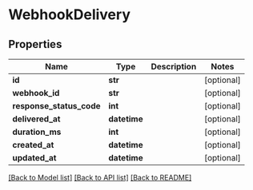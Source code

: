 # WebhookDelivery

## Properties
Name | Type | Description | Notes
------------ | ------------- | ------------- | -------------
**id** | **str** |  | [optional] 
**webhook_id** | **str** |  | [optional] 
**response_status_code** | **int** |  | [optional] 
**delivered_at** | **datetime** |  | [optional] 
**duration_ms** | **int** |  | [optional] 
**created_at** | **datetime** |  | [optional] 
**updated_at** | **datetime** |  | [optional] 

[[Back to Model list]](../README.md#documentation-for-models) [[Back to API list]](../README.md#documentation-for-api-endpoints) [[Back to README]](../README.md)


